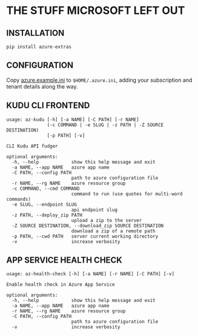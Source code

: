 # THE STUFF MICROSOFT LEFT OUT

## INSTALLATION

`pip install azure-extras`

## CONFIGURATION

Copy [azure.example.ini](./azure.example.ini) to `$HOME/.azure.ini`, adding
your subscription and tenant details along the way.

## KUDU CLI FRONTEND

``` text
usage: az-kudu [-h] [-a NAME] [-C PATH] [-r NAME]
			   (-c COMMAND | -e SLUG | -z PATH | -Z SOURCE DESTINATION)
			   [-p PATH] [-v]

CLI Kudu API fudger

optional arguments:
  -h, --help            show this help message and exit
  -a NAME, --app NAME   azure app name
  -C PATH, --config PATH
						path to azure configuration file
  -r NAME, --rg NAME    azure resource group
  -c COMMAND, --cmd COMMAND
						command to run (use quotes for multi-word commands)
  -e SLUG, --endpoint SLUG
						api endpoint slug
  -z PATH, --deploy_zip PATH
						upload a zip to the server
  -Z SOURCE DESTINATION, --download_zip SOURCE DESTINATION
						download a zip of a remote path
  -p PATH, --cwd PATH   server current working directory
  -v                    increase verbosity
```

## APP SERVICE HEALTH CHECK

``` text
usage: az-health-check [-h] [-a NAME] [-r NAME] [-C PATH] [-v]

Enable health check in Azure App Service

optional arguments:
  -h, --help            show this help message and exit
  -a NAME, --app NAME   azure app name
  -r NAME, --rg NAME    azure resource group
  -C PATH, --config PATH
						path to azure configuration file
  -v                    increase verbosity
```
